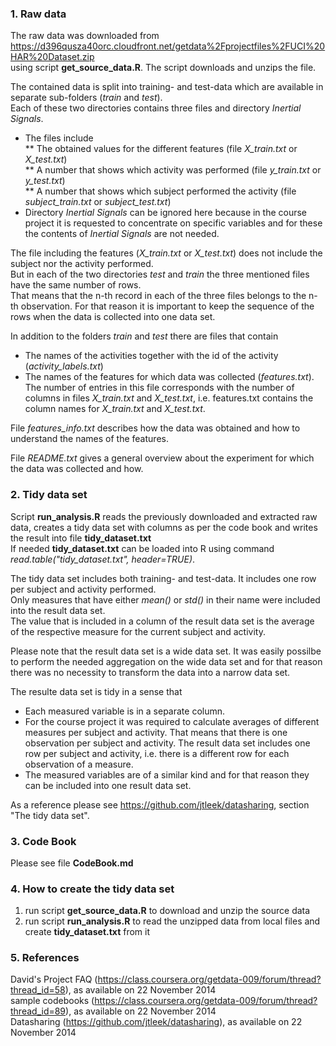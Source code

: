 ### 1. Raw data
The raw data was downloaded from  
https://d396qusza40orc.cloudfront.net/getdata%2Fprojectfiles%2FUCI%20HAR%20Dataset.zip  
using script **get_source_data.R**. The script downloads and unzips the file.

The contained data is split into training- and test-data which are available in separate sub-folders (*train* and *test*).  
Each of these two directories contains three files and directory *Inertial Signals*.  

* The files include  
** The obtained values for the different features (file *X_train.txt* or *X_test.txt*)  
** A number that shows which activity was performed (file *y_train.txt* or *y_test.txt*)  
** A number that shows which subject performed the activity (file *subject_train.txt* or *subject_test.txt*)  
* Directory *Inertial Signals* can be ignored here because in the course project it is requested to concentrate on specific variables and for these the contents of *Inertial Signals* are not needed.

The file including the features (*X_train.txt* or *X_test.txt*) does not include the subject nor the activity performed.  
But in each of the two directories *test* and *train* the three mentioned files have the same number of rows.  
That means that the n-th record in each of the three files belongs to the n-th observation. 
For that reason it is important to keep the sequence of the rows when the data is collected into one data set.

In addition to the folders *train* and *test* there are files that contain  
* The names of the activities together with the id of the activity (*activity_labels.txt*)  
* The names of the features for which data was collected (*features.txt*). The number of entries in this file corresponds with the number of columns in files *X_train.txt* and *X_test.txt*, i.e. features.txt contains the column names for *X_train.txt* and *X_test.txt*.

File *features_info.txt* describes how the data was obtained and how to understand the names of the features.

File *README.txt* gives a general overview about the experiment for which the data was collected and how.


### 2. Tidy data set
Script **run_analysis.R** reads the previously downloaded and extracted raw data, creates a tidy data set with columns as per the code book and writes the result into file **tidy_dataset.txt**  
If needed **tidy_dataset.txt** can be loaded into R using command *read.table("tidy_dataset.txt", header=TRUE)*.

The tidy data set includes both training- and test-data. It includes one row per subject and activity performed.   
Only measures that have either *mean()* or *std()* in their name were included into the result data set.  
The value that is included in a column of the result data set is the average of the respective measure for the current subject and activity.  

Please note that the result data set is a wide data set. It was easily possilbe to perform the needed aggregation on the wide data set and for that reason there was no necessity to transform the data into a narrow data set.  

The resulte data set is tidy in a sense that  
- Each measured variable is in a separate column.  
- For the course project it was required to calculate averages of different measures per subject and activity. That means that there is one observation per subject and activity. The result data set includes one row per subject and activity, i.e. there is a different row for each observation of a measure.  
- The measured variables are of a similar kind and for that reason they can be included into one result data set.

As a reference please see https://github.com/jtleek/datasharing, section "The tidy data set".


### 3. Code Book
Please see file **CodeBook.md**


### 4. How to create the tidy data set
1. run script **get_source_data.R** to download and unzip the source data    
2. run script **run_analysis.R** to read the unzipped data from local files and create **tidy_dataset.txt** from it  


### 5. References
David's Project FAQ (https://class.coursera.org/getdata-009/forum/thread?thread_id=58), as available on 22 November 2014   
sample codebooks (https://class.coursera.org/getdata-009/forum/thread?thread_id=89), as available on 22 November 2014     
Datasharing (https://github.com/jtleek/datasharing), as available on 22 November 2014   
  
